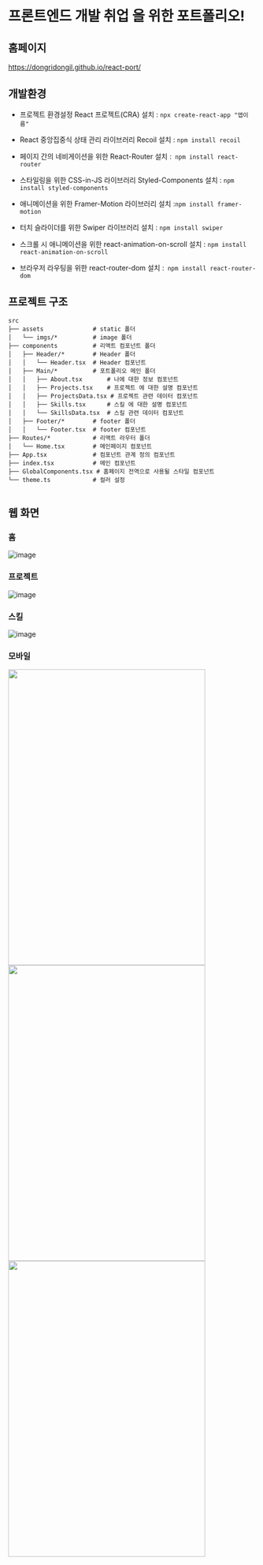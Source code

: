 # 프론트엔드 개발 취업 을 위한 포트폴리오!


## 홈페이지
https://dongridongil.github.io/react-port/


## 개발환경


* 프로젝트 환경설정 React 프로젝트(CRA) 설치 : `npx create-react-app "앱이름"`  <br />

*  React 중앙집중식 상태 관리 라이브러리 Recoil 설치 : `npm install recoil` <br />

*  페이지 간의 네비게이션을 위한 React-Router 설치 :` npm install react-router`  <br />

*  스타일링을 위한 CSS-in-JS 라이브러리 Styled-Components 설치 : `npm install styled-components`  <br />

*  애니메이션을 위한 Framer-Motion 라이브러리 설치 :` npm install framer-motion `  <br />

*  터치 슬라이더를 위한 Swiper 라이브러리 설치 : `npm install swiper`  <br />

*  스크롤 시 애니메이션을 위한 react-animation-on-scroll 설치 : `npm install react-animation-on-scroll` <br />

*  브라우저 라우팅을 위한 react-router-dom 설치 :` npm install react-router-dom`  <br />


##  프로젝트 구조

```
src
├── assets              # static 폴더
│   └── imgs/*          # image 폴더
├── components          # 리액트 컴포넌트 폴더
│   ├── Header/*        # Header 폴더
│   │   └── Header.tsx  # Header 컴포넌트
│   ├── Main/*          # 포트폴리오 메인 폴더
│   │   ├── About.tsx       # 나에 대한 정보 컴포넌트
│   │   ├── Projects.tsx    # 프로젝트 에 대한 설명 컴포넌트
│   │   ├── ProjectsData.tsx # 프로젝트 관련 데이터 컴포넌트
│   │   ├── Skills.tsx      # 스킬 에 대한 설명 컴포넌트
│   │   └── SkillsData.tsx  # 스킬 관련 데이터 컴포넌트
│   ├── Footer/*        # footer 폴더
│   │   └── Footer.tsx  # footer 컴포넌트
├── Routes/*            # 리액트 라우터 폴더
│   └── Home.tsx        # 메인페이지 컴포넌트
├── App.tsx             # 컴포넌트 관계 정의 컴포넌트
├── index.tsx           # 메인 컴포넌트
├── GlobalComponents.tsx # 홈페이지 전역으로 사용될 스타일 컴포넌트
└── theme.ts            # 컬러 설정


```

## 웹 화면 

### 홈 
![image](https://github.com/dongridongil/react-port/assets/108976641/712e3a9a-b7da-452d-9e90-e53e85b84ce5)


### 프로젝트 

![image](https://github.com/dongridongil/react-port/assets/108976641/b2e4ff63-6771-4d75-bf48-80f919698418)



### 스킬

![image](https://github.com/dongridongil/react-port/assets/108976641/982f0a23-3ad8-47e5-a25a-a5de721b78d4)

### 모바일

<img src="https://github.com/dongridongil/NEXT-MOVIE/assets/108976641/47fae427-9c77-44d9-961a-338dd75c13a3"  width="400" height="600" />
<img src="https://github.com/dongridongil/react-port/assets/108976641/54fc08ab-4b52-4d44-b415-5cc6641a8dc7"  width="400" height="600" />
<img src="https://github.com/dongridongil/react-port/assets/108976641/05877283-0502-4ad8-86c1-3d44ae9c5e68"  width="400" height="600" />







